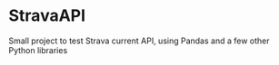 # StravaAPI
Small project to test Strava current API, using Pandas and a few other Python libraries
